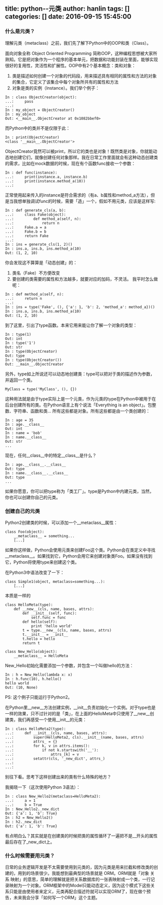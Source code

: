 title: python--元类
author: hanlin
tags: []
categories: []
date: 2016-09-15 15:45:00
---
### 什么是元类？

理解元类（metaclass）之前，我们先了解下Python中的OOP和类（Class）。

面向对象全称 Object Oriented Programming 简称OOP，这种编程思想被大家所熟知。它是把对象作为一个程序的基本单元，把数据和功能封装在里面，能够实现很好的复用性，灵活性和扩展性。OOP中有2个基本概念：类和对象：

1. 类是描述如何创建一个对象的代码段，用来描述具有相同的属性和方法的对象的集合，它定义了该集合中每个对象所共有的属性和方法
2. 对象是类的实例（Instance）。我们举个例子：
```
In : class ObjectCreator(object):
...:     pass
...:
In : my_object = ObjectCreator()
In : my_object
Out: <__main__.ObjectCreator at 0x1082bbef0>
```
而Python中的类并不是仅限于此：
```
In : print(ObjectCreator)
<class '__main__.ObjectCreator'>
```
ObjectCreator竟然可以被print，所以它的类也是对象！既然类是对象，你就能动态地创建它们，就像创建任何对象那样。我在日常工作里面就会有这种动态创建类的需求，比如在mock数据的时候，现在有个函数func接收一个参数：
```
In : def func(instance):
...:     print(instance.a, instance.b)
...:     print(instance.method_a(10))
...:
```
正常使用起来传入的instance是符合需求的（有a、b属性和method_a方法），但是当我想单独调试func的时候，需要「造」一个，假如不用元类，应该是这样写:
```
In : def generate_cls(a, b):
...:     class Fake(object):
...:         def method_a(self, n):
...:             return n
...:     Fake.a = a
...:     Fake.b = b
...:     return Fake
...:
In : ins = generate_cls(1, 2)()
In : ins.a, ins.b, ins.method_a(10)
Out: (1, 2, 10)
```
你会发现这不算算是「动态创建」的：

1. 类名（Fake）不方便改变
2. 要创建的类需要的属性和方法越多，就要对应的加码，不灵活。
我平时怎么做呢：
```
In : def method_a(self, n):
...:     return n
...: 
In : ins = type('Fake', (), {'a': 1, 'b': 2, 'method_a': method_a})()
In : ins.a, ins.b, ins.method_a(10)
Out: (1, 2, 10)
```
到了这里，引出了type函数。本来它用来能让你了解一个对象的类型：
```
In : type(1)
Out: int
In : type('1')
Out: str
In : type(ObjectCreator)
Out: type
In : type(ObjectCreator())
Out: __main__.ObjectCreator
```
另外，type如上所说还可以动态地创建类：type可以把对于类的描述作为参数，并返回一个类。

```	
MyClass = type('MyClass', (), {})
```
这种用法就是由于type实际上是一个元类，作为元类的type在Python中被用于在后台创建所有的类。在Python语言上有个说法「Everything is an object」。包整数、字符串、函数和类… 所有这些都是对象。所有这些都是由一个类创建的：
```
In : age = 35
In : age.__class__
Out: int
In : name = 'bob'
In : name.__class__
Out: str
...
```
现在，任何__class__中的特定__class__是什么？
```
In : age.__class__.__class__
Out: type
In : name.__class__.__class__
Out: type
...
```
如果你愿意，你可以把type称为「类工厂」。type是Python中内建元类，当然，你也可以创建你自己的元类。

### 创建自己的元类

Python2创建类的时候，可以添加一个__metaclass__属性：
```
class Foo(object):
    __metaclass__ = something...
    [...]
```
如果你这样做，Python会使用元类来创建Foo这个类。Python会在类定义中寻找__metaclass__。如果找到它，Python会用它来创建对象类Foo。如果没有找到它，Python将使用type来创建这个类。

在Python3中语法改变了一下：
```
class Simple1(object, metaclass=something...):
    [...]
```
本质是一样的
```
class HelloMeta(type):
    def __new__(cls, name, bases, attrs):
        def __init__(self, func):
            self.func = func
        def hello(self):
            print 'hello world'
        t = type.__new__(cls, name, bases, attrs)
        t.__init__ = __init__
        t.hello = hello
        return t
        
class New_Hello(object):
    __metaclass__ = HelloMeta
```
New_Hello初始化需要添加一个参数，并包含一个叫做hello的方法：
```
In : h = New_Hello(lambda x: x)
In : h.func(10), h.hello()
hello world
Out: (10, None)
```
PS: 这个例子只能运行于Python2。

在Python里__new__方法创建实例，__init__负责初始化一个实例。对于type也是一样的效果，只不过针对的是「类」，在上面的HelloMeta中只使用了__new__创建类，我们再感受一个使用__init__的元类：
```
In : class HelloMeta2(type):
...:     def __init__(cls, name, bases, attrs):
...:         super(HelloMeta2, cls).__init__(name, bases, attrs)
...:         attrs_ = {}
...:         for k, v in attrs.items():
...:             if not k.startswith('__'):
...:                 attrs_[k] = v
...:         setattr(cls, '_new_dict', attrs_)
...:
...:
```
别往下看。思考下这样创建出来的类有什么特殊的地方？

我揭晓一下（这次使用Python 3语法）：
```
In : class New_Hello2(metaclass=HelloMeta2):
...:     a = 1
...:     b = True
In : New_Hello2._new_dict
Out: {'a': 1, 'b': True}
In : h2 = New_Hello2()
In : h2._new_dict
Out: {'a': 1, 'b': True}
```
有点明白么？其实就是在创建类的时候把类的属性循环了一遍把不是__开头的属性最后存在了_new_dict上。
### 什么时候需要用元类？
日常的业务逻辑开发是不太需要使用到元类的，因为元类是用来拦截和修改类的创建的，用到的场景很少。我能想到最典型的场景就是 ORM。ORM就是「对象 关系 映射」的意思，简单的理解就是把关系数据库的一张表映射成一个类，一行记录映射为一个对象。ORM框架中的Model只能动态定义，因为这个模式下这些关系只能是由使用者来定义，元类再配合描述符就可以实现ORM了，现在做个预告，未来我会分享「如何写一个ORM」这个主题。
